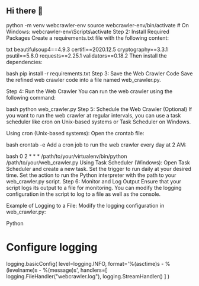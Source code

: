 ## Hi there 👋

<!--
**artificial-intelligence-ui/artificial-intelligence-ui** is a ✨ _special_ ✨ repository because its `README.md` (this file) appears on your GitHub profile.

Here are some ideas to get you started:

- 🔭 I’m currently working on ...
- 🌱 I’m currently learning ...
- 👯 I’m looking to collaborate on ...
- 🤔 I’m looking for help with ...
- 💬 Ask me about ...
- 📫 How to reach me: ...
- 😄 Pronouns: ...
- ⚡ Fun fact: ...
-->
python -m venv webcrawler-env
source webcrawler-env/bin/activate  # On Windows: webcrawler-env\Scripts\activate
Step 2: Install Required Packages
Create a requirements.txt file with the following content:

txt
beautifulsoup4==4.9.3
certifi==2020.12.5
cryptography==3.3.1
psutil==5.8.0
requests==2.25.1
validators==0.18.2
Then install the dependencies:

bash
pip install -r requirements.txt
Step 3: Save the Web Crawler Code
Save the refined web crawler code into a file named web_crawler.py.

Step 4: Run the Web Crawler
You can run the web crawler using the following command:

bash
python web_crawler.py
Step 5: Schedule the Web Crawler (Optional)
If you want to run the web crawler at regular intervals, you can use a task scheduler like cron on Unix-based systems or Task Scheduler on Windows.

Using cron (Unix-based systems):
Open the crontab file:

bash
crontab -e
Add a cron job to run the web crawler every day at 2 AM:

bash
0 2 * * * /path/to/your/virtualenv/bin/python /path/to/your/web_crawler.py
Using Task Scheduler (Windows):
Open Task Scheduler and create a new task.
Set the trigger to run daily at your desired time.
Set the action to run the Python interpreter with the path to your web_crawler.py script.
Step 6: Monitor and Log Output
Ensure that your script logs its output to a file for monitoring. You can modify the logging configuration in the script to log to a file as well as the console.

Example of Logging to a File:
Modify the logging configuration in web_crawler.py:

Python
# Configure logging
logging.basicConfig(
    level=logging.INFO,
    format='%(asctime)s - %(levelname)s - %(message)s',
    handlers=[
        logging.FileHandler("webcrawler.log"),
        logging.StreamHandler()
    ]
)
